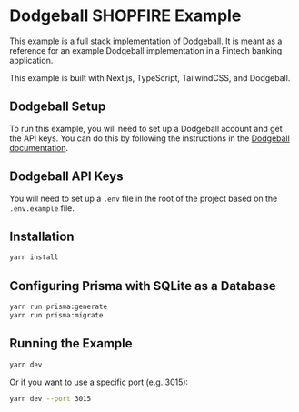 # Dodgeball SHOPFIRE Example

This example is a full stack implementation of Dodgeball. It is meant as a reference for an example Dodgeball implementation in a Fintech banking application.

This example is built with Next.js, TypeScript, TailwindCSS, and Dodgeball.

## Dodgeball Setup

To run this example, you will need to set up a Dodgeball account and get the API keys. You can do this by following the instructions in the [Dodgeball documentation](https://docs.dodgeballhq.com/developers/integrating_dodgeball/quick-start).

## Dodgeball API Keys

You will need to set up a `.env` file in the root of the project based on the `.env.example` file.

## Installation

```bash
yarn install
```

## Configuring Prisma with SQLite as a Database

```bash
yarn run prisma:generate
yarn run prisma:migrate
```

## Running the Example

```bash
yarn dev
```

Or if you want to use a specific port (e.g. 3015):

```bash
yarn dev --port 3015
```
